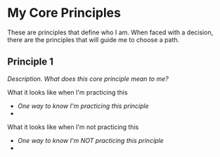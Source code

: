 # My Core Principles

These are principles that define who I am. When faced with a decision, there are the principles that will guide me to choose a path.

## Principle 1

_Description. What does this core principle mean to me?_

What it looks like when I'm practicing this
- _One way to know I'm practicing this principle_
- 

What it looks like when I'm not practicing this
- _One way to know I'm NOT practicing this principle_
- 

